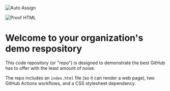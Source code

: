 ![Auto Assign](https://github.com/Haley-Inc/demo-repository/actions/workflows/auto-assign.yml/badge.svg)

![Proof HTML](https://github.com/Haley-Inc/demo-repository/actions/workflows/proof-html.yml/badge.svg)

# Welcome to your organization's demo respository
This code repository (or "repo") is designed to demonstrate the best GitHub has to offer with the least amount of noise.

The repo includes an `index.html` file (so it can render a web page), two GitHub Actions workflows, and a CSS stylesheet dependency.

